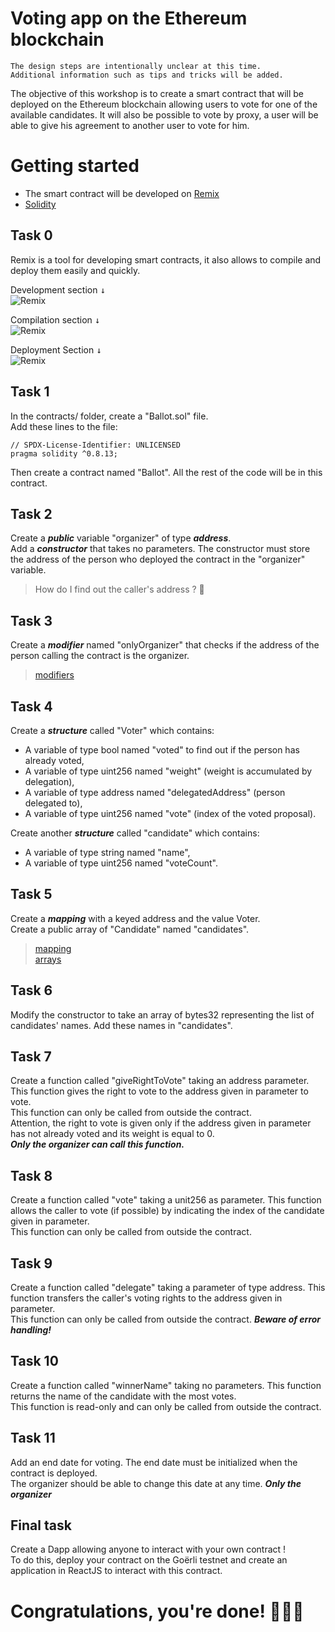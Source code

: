 # Voting app on the Ethereum blockchain
```
The design steps are intentionally unclear at this time. 
Additional information such as tips and tricks will be added.
```
The objective of this workshop is to create a smart contract that will be deployed on the Ethereum blockchain allowing users to vote for one of the available candidates. It will also be possible to vote by proxy, a user will be able to give his agreement to another user to vote for him.


# Getting started

* The smart contract will be developed on [Remix](https://remix.ethereum.org)
* [Solidity](https://docs.soliditylang.org/fr/latest/index.html)

## Task 0
Remix is a tool for developing smart contracts, it also allows to compile and deploy them easily and quickly.

Development section <kbd>↓</kbd>  
![Remix](https://github.com/ChoKssa/workshop-solidity/blob/main/assets/remix_file_explorer.PNG)

Compilation section <kbd>↓</kbd>  
![Remix](https://github.com/ChoKssa/workshop-solidity/blob/main/assets/remix_compiler.PNG)

Deployment Section <kbd>↓</kbd>  
![Remix](https://github.com/ChoKssa/workshop-solidity/blob/main/assets/remix_deploy.PNG)


## Task 1
In the contracts/ folder, create a "Ballot.sol" file.  
Add these lines to the file:  
```solidity
// SPDX-License-Identifier: UNLICENSED
pragma solidity ^0.8.13;
```
Then create a contract named "Ballot". All the rest of the code will be in this contract.  

## Task 2
Create a ***public*** variable "organizer" of type ***address***.  
Add a ***constructor*** that takes no parameters. The constructor must store the address of the person who deployed the contract in the "organizer" variable.  
> How do I find out the caller's address ? 🤔

## Task 3
Create a ***modifier*** named "onlyOrganizer" that checks if the address of the person calling the contract is the organizer.  
> [modifiers](https://docs.soliditylang.org/en/v0.8.20/structure-of-a-contract.html#function-modifiers)

## Task 4  
Create a ***structure*** called "Voter" which contains:
- A variable of type bool named "voted" to find out if the person has already voted,
- A variable of type uint256 named "weight" (weight is accumulated by delegation),
- A variable of type address named "delegatedAddress" (person delegated to),
- A variable of type uint256 named "vote" (index of the voted proposal).

Create another ***structure*** called "candidate" which contains:
- A variable of type string named "name", 
- A variable of type uint256 named "voteCount".

## Task 5
Create a ***mapping*** with a keyed address and the value Voter.  
Create a public array of "Candidate" named "candidates".  
> [mapping](https://docs.soliditylang.org/en/v0.8.7/types.html#mapping-types)  
> [arrays](https://docs.soliditylang.org/fr/latest/types.html#arrays)  

## Task 6
Modify the constructor to take an array of bytes32 representing the list of candidates' names.
Add these names in "candidates".

## Task 7
Create a function called "giveRightToVote" taking an address parameter. This function gives the right to vote to the address given in parameter to vote.  
This function can only be called from outside the contract.  
Attention, the right to vote is given only if the address given in parameter has not already voted and its weight is equal to 0.  
***Only the organizer can call this function.***

## Task 8
Create a function called "vote" taking a unit256 as parameter. This function allows the caller to vote (if possible) by indicating the index of the candidate given in parameter.  
This function can only be called from outside the contract.  

## Task 9
Create a function called "delegate" taking a parameter of type address. This function transfers the caller's voting rights to the address given in parameter.  
This function can only be called from outside the contract. ***Beware of error handling!***  

## Task 10
Create a function called "winnerName" taking no parameters. This function returns the name of the candidate with the most votes.  
This function is read-only and can only be called from outside the contract.  

## Task 11
Add an end date for voting. The end date must be initialized when the contract is deployed.  
The organizer should be able to change this date at any time.
***Only the organizer***

## Final task
Create a Dapp allowing anyone to interact with your own contract !  
To do this, deploy your contract on the Goërli testnet and create an application in ReactJS to interact with this contract.
  
  
# Congratulations, you're done! 🥳🥳🥳
